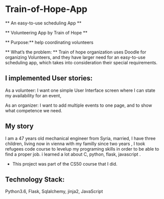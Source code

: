 # Train-of-Hope-App
** An easy-to-use scheduling App **

** Volunteering App by Train of Hope **

** Purpose:** help coordinating volunteers

** What’s the problem: ** Train of hope organization uses Doodle for organizing Volunteers,
and they have larger need for an easy-to-use scheduling app, which takes into consideration their special requirements.

## I implemented User stories:
As a volunteer: I want one simple User Interface screen where I can state my availability for an event,

As an organizer: I want to add multiple events to one page, and to show what competence we need.

## My story
I am a 47 years old mechanical engineer from Syria, married, I have three children,
living now in vienna with my familly since two years , I took refugees code course to levelup my
programing skills in order to be able to find a proper job.
i learned a lot about C, python, flask, javascript .

* This project was part of the CS50 course that I did.

## Technology Stack:
Python3.6, Flask, Sqlalchemy, jinja2, JavaScript


